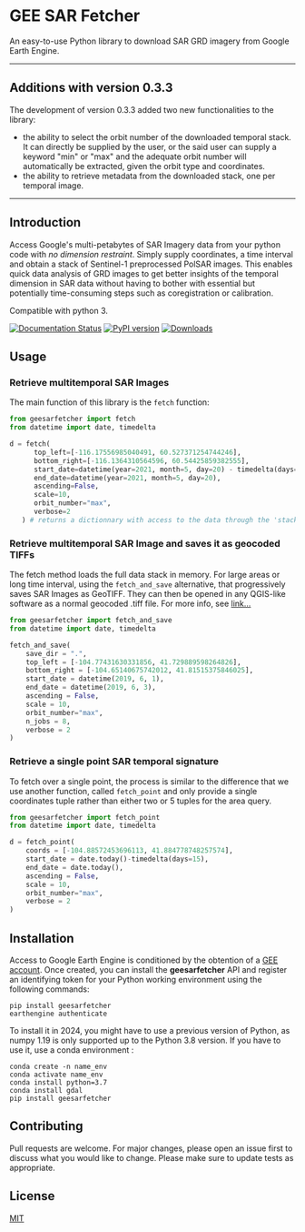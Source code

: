# GEE SAR Fetcher

An easy-to-use Python library to download SAR GRD imagery from Google Earth Engine.

---

## Additions with version 0.3.3

The development of version 0.3.3 added two new functionalities to the library:

- the ability to select the orbit number of the downloaded temporal stack. It can directly be supplied by the user, or the said user can supply a keyword "min" or "max" and the adequate orbit number will automatically be extracted, given the orbit type and coordinates.
- the ability to retrieve metadata from the downloaded stack, one per temporal image.

---

## Introduction

Access Google's multi-petabytes of SAR Imagery data from your python code with _no dimension restraint_. Simply supply coordinates, a time interval and obtain a stack of Sentinel-1 preprocessed PolSAR images.
This enables quick data analysis of GRD images to get better insights of the temporal dimension in SAR data without having to bother with essential but potentially time-consuming steps such as coregistration or calibration.

Compatible with python 3.

[![Documentation Status](https://readthedocs.org/projects/gee-sar-fetcher/badge/?version=latest)](https://gee-sar-fetcher.readthedocs.io/en/latest/?badge=latest)
[![PyPI version](https://badge.fury.io/py/geesarfetcher.svg)](https://badge.fury.io/py/geesarfetcher)
[![Downloads](https://pepy.tech/badge/geesarfetcher)](https://pepy.tech/project/geesarfetcher)

## Usage

### Retrieve multitemporal SAR Images

The main function of this library is the `fetch` function:

```python
from geesarfetcher import fetch
from datetime import date, timedelta

d = fetch(
      top_left=[-116.17556985040491, 60.527371254744246],
      bottom_right=[-116.1364310564596, 60.54425859382555],
      start_date=datetime(year=2021, month=5, day=20) - timedelta(days=365),
      end_date=datetime(year=2021, month=5, day=20),
      ascending=False,
      scale=10,
      orbit_number="max",
      verbose=2
   ) # returns a dictionnary with access to the data through the 'stack' keyword and to its timestamps through the 'timestamps' keyword

```

### Retrieve multitemporal SAR Image and saves it as geocoded TIFFs

The fetch method loads the full data stack in memory. For large areas or long time interval, using the `fetch_and_save` alternative, that progressively saves SAR Images as GeoTIFF. They can then be opened in any QGIS-like software as a normal geocoded .tiff file. For more info, see [link...](https://gee-sar-fetcher.readthedocs.io/en/latest/pages/documentation.html#geesarfetcher.fetch_and_save)

```python
from geesarfetcher import fetch_and_save
from datetime import date, timedelta

fetch_and_save(
    save_dir = ".",
    top_left = [-104.77431630331856, 41.729889598264826],
    bottom_right = [-104.65140675742012, 41.81515375846025],
    start_date = datetime(2019, 6, 1),
    end_date = datetime(2019, 6, 3),
    ascending = False,
    scale = 10,
    orbit_number="max",
    n_jobs = 8,
    verbose = 2
)
```

### Retrieve a single point SAR temporal signature

To fetch over a single point, the process is similar to the difference that we use another function, called `fetch_point` and only provide a single coordinates tuple rather than either two or 5 tuples for the area query.

```python
from geesarfetcher import fetch_point
from datetime import date, timedelta

d = fetch_point(
    coords = [-104.88572453696113, 41.884778748257574],
    start_date = date.today()-timedelta(days=15),
    end_date = date.today(),
    ascending = False,
    scale = 10,
    orbit_number="max",
    verbose = 2
)
```

## Installation

Access to Google Earth Engine is conditioned by the obtention of a [GEE account](https://earthengine.google.com/).
Once created, you can install the **geesarfetcher** API and register an identifying token for your Python working environment using the following commands:

```
pip install geesarfetcher
earthengine authenticate
```

To install it in 2024, you might have to use a previous version of Python, as numpy 1.19 is only supported up to the Python 3.8 version.
If you have to use it, use a conda environment :
```
conda create -n name_env
conda activate name_env
conda install python=3.7
conda install gdal
pip install geesarfetcher
```

## Contributing

Pull requests are welcome. For major changes, please open an issue first to discuss what you would like to change.
Please make sure to update tests as appropriate.

## License

[MIT](https://choosealicense.com/licenses/mit/)
